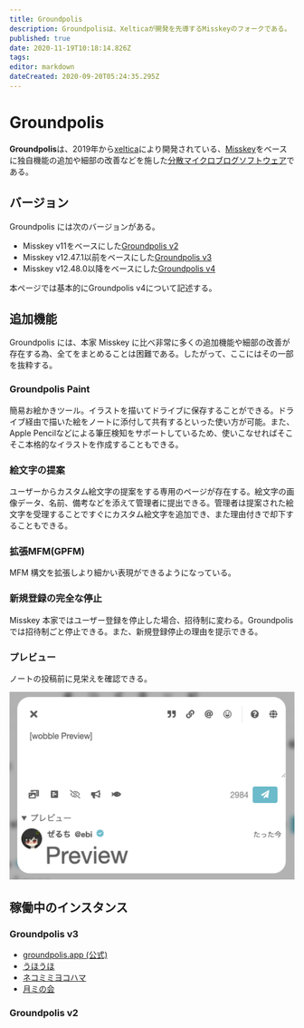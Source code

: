 ```yaml
---
title: Groundpolis
description: Groundpolisは、Xelticaが開発を先導するMisskeyのフォークである。
published: true
date: 2020-11-19T10:18:14.826Z
tags: 
editor: markdown
dateCreated: 2020-09-20T05:24:35.295Z
---
```


# Groundpolis

**Groundpolis**は、2019年から[xeltica](/persons/xeltica)により開発されている、[Misskey](/software/misskey)をベースに独自機能の追加や細部の改善などを施した[分散マイクロブログソフトウェア](/decentralized-social-networking-service#%E5%88%86%E6%95%A3%E3%83%9E%E3%82%A4%E3%82%AF%E3%83%AD%E3%83%96%E3%83%AD%E3%82%B0%E3%82%BD%E3%83%95%E3%83%88%E3%82%A6%E3%82%A7%E3%82%A2)である。

## バージョン

Groundpolis には次のバージョンがある。

- Misskey v11をベースにした[Groundpolis v2](https://github.com/Xeltica/misskey/tree/v2)
- Misskey v12.47.1以前をベースにした[Groundpolis v3](https://github.com/Groundpolis/Groundpolis/tree/12.47.1-gp-3.26.0)
- Misskey v12.48.0以降をベースにした[Groundpolis v4](https://github.com/Groundpolis/Groundpolis/tree/master)

本ページでは基本的にGroundpolis v4について記述する。

## 追加機能

Groundpolis には、本家 Misskey に比べ非常に多くの追加機能や細部の改善が存在する為、全てをまとめることは困難である。したがって、ここにはその一部を抜粋する。

### Groundpolis Paint

簡易お絵かきツール。イラストを描いてドライブに保存することができる。ドライブ経由で描いた絵をノートに添付して共有するといった使い方が可能。また、Apple Pencilなどによる筆圧検知をサポートしているため、使いこなせればそこそこ本格的なイラストを作成することもできる。

### 絵文字の提案

ユーザーからカスタム絵文字の提案をする専用のページが存在する。絵文字の画像データ、名前、備考などを添えて管理者に提出できる。管理者は提案された絵文字を受理することですぐにカスタム絵文字を追加でき、また理由付きで却下することもできる。

### 拡張MFM(GPFM)

MFM 構文を拡張しより細かい表現ができるようになっている。

### 新規登録の完全な停止

Misskey 本家ではユーザー登録を停止した場合、招待制に変わる。Groundpolis では招待制ごと停止できる。また、新規登録停止の理由を提示できる。

### プレビュー

ノートの投稿前に見栄えを確認できる。

![image.png](/image.png)


## 稼働中のインスタンス

### Groundpolis v3

- [groundpolis.app (公式)](https://groundpolis.app)
- [うほうほ](https://uhouho.xyz)
- [ネコミミヨコハマ](https://nekomimi.yokohama/)
- [月ミの会](https://gp.tsukimi.club/)

### Groundpolis v2
<!-- - [Groundpolis on GCP](https://groundpolis.nokotaro.com) -->
